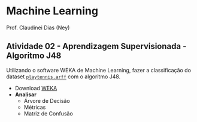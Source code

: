 # Machine Learning

Prof. Claudinei Dias (Ney)

## Atividade 02 - Aprendizagem Supervisionada - Algoritmo J48

Utilizando o software WEKA de Machine Learning, fazer a classificação do dataset [`playtennis.arff`](./playtennis.arff) com o algoritmo J48.

- Download [WEKA](https://www.cs.waikato.ac.nz/ml/weka/)
- **Analisar**
    - Árvore de Decisão
    - Métricas
    - Matriz de Confusão